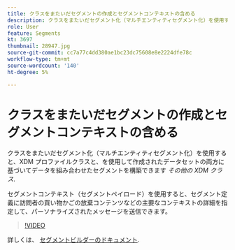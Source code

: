 ```yaml
---
title: クラスをまたいだセグメントの作成とセグメントコンテキストの含める
description: クラスをまたいだセグメント化（マルチエンティティセグメント化）を使用すると、XDM プロファイルクラスと、他の XDM クラスを使用して作成されたデータセットの両方に基づいてデータを組み合わせたセグメントを構築できます。 セグメントコンテキスト（セグメントペイロード）を使用すると、セグメント定義に訪問者の買い物かごの放棄コンテンツなどの主要なコンテキストの詳細を指定して、パーソナライズされたメッセージを送信できます。
role: User
feature: Segments
kt: 3697
thumbnail: 28947.jpg
source-git-commit: cc7a77c4dd380ae1bc23dc75608e8e2224dfe78c
workflow-type: tm+mt
source-wordcount: '140'
ht-degree: 5%

---
```



# クラスをまたいだセグメントの作成とセグメントコンテキストの含める

クラスをまたいだセグメント化（マルチエンティティセグメント化）を使用すると、XDM プロファイルクラスと、を使用して作成されたデータセットの両方に基づいてデータを組み合わせたセグメントを構築できます *その他の XDM クラス*.

セグメントコンテキスト（セグメントペイロード）を使用すると、セグメント定義に訪問者の買い物かごの放棄コンテンツなどの主要なコンテキストの詳細を指定して、パーソナライズされたメッセージを送信できます。
>[!VIDEO](https://video.tv.adobe.com/v/28947?quality=12&learn=on)

詳しくは、 [セグメントビルダーのドキュメント](https://experienceleague.adobe.com/docs/experience-platform/segmentation/ui/segment-builder.html?lang=ja).

